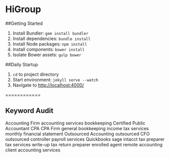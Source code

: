 HiGroup
================

##Getting Started
1. Install Bundler: `gem install bundler`
2. Install dependencies: `bundle install`
3. Install Node packages: `npm install`
4. Install components: `bower install`
5. Isolate Bower assets: `gulp bower`

##Daily Startup
1. `cd` to project directory
2. Start environment: `jekyll serve --watch`
3. Navigate to [http://localhost:4000/](http://localhost:4000/)


============

Keyword Audit
------------

Accounting Firm
accounting services
bookkeeping
Certified Public Accountant
CPA
CPA Firm
general bookkeeping
income tax services
monthly financial statement
Outsourced Accounting
outsourced CFO
outsourced controller
payroll services
Quickbooks
sage intacct
tax preparer
tax services
write-up
tax return preparer
enrolled agent
remote accounting
client accounting services